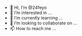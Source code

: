 - 👋 Hi, I’m @24feyo
- 👀 I’m interested in ...
- 🌱 I’m currently learning ...
- 💞️ I’m looking to collaborate on ...
- 📫 How to reach me ...

<!---
24feyo/24feyo is a ✨ special ✨ repository because its `README.md` (this file) appears on your GitHub profile.
You can click the Preview link to take a look at your changes.
--->
